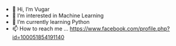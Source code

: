- 👋 Hi, I’m Vugar
- 👀 I’m interested in Machine Learning 
- 🌱 I’m currently learning Python
- 📫 How to reach me ... https://www.facebook.com/profile.php?id=100051854191140

<!---
ismai1ov/ismai1ov is a ✨ special ✨ repository because its `README.md` (this file) appears on your GitHub profile.
You can click the Preview link to take a look at your changes.
--->
